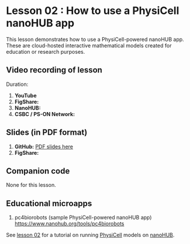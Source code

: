 # Lesson 02 : How to use a PhysiCell nanoHUB app 
This lesson demonstrates how to use a PhysiCell-powered nanoHUB app. These are cloud-hosted interactive mathematical models created for education or research purposes. 

## Video recording of lesson 
Duration: 
1. **YouTube**
1. **FigShare:**
1. **NanoHUB:**
1. **CSBC / PS-ON Network:** 

## Slides (in PDF format)

1. **GitHub:** [PDF slides here](https://github.com/physicell-training/02-How-to-nanoHUB/blob/master/02-How-to-nanoHUB.pdf)
1. **FigShare:** 

## Companion code
None for this lesson. 

## Educational microapps 
1. pc4biorobots (sample PhysiCell-powered nanoHUB app) https://www.nanohub.org/tools/pc4biorobots 

See [lesson 02](https://github.com/physicell-training/02-How-to-nanoHUB) for a tutorial on running [PhysiCell](http://PhysiCell.org) models on [nanoHUB](https://www.nanohub.org). 

